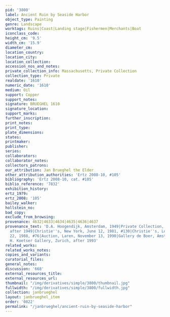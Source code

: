 ```yaml
---
pid: '3800'
label: Ancient Ruin by Seaside Harbor
object_type: Painting
genre: Landscape
worktags: Ruins|Coast|Landing stage|Fishermen|Merchants|Boat
iconclass_code:
height_cm: '9.5'
width_cm: '15.9'
diameter_cm:
location_country:
location_city:
location_collection:
accession_nos_and_notes:
private_collection_info: Massachusetts, Private Collection
collection_type: Private
realdate: '1610'
numeric_date: '1610'
medium: Oil
support: Copper
support_notes:
signature: BRUEGHEL 1610
signature_location:
support_marks:
further_inscription:
print_notes:
print_type:
plate_dimensions:
states:
printmaker:
publisher:
series:
collaborators:
collaborator_notes:
collectors_patrons:
our_attribution: Jan Brueghel the Elder
other_attribution_authorities: 'Ertz 2008-10, #105'
bibliography: 'Ertz 2008-10, cat. #105'
biblio_reference: '7832'
exhibition_history:
ertz_1979:
ertz_2008: '105'
bailey_walker:
hollstein_no:
bad_copy:
exclude_from_browsing:
provenance: 4632|4633|4634|4635|4636|4637
provenance_text: 'D.A. Hoogendijk, Amsterdam, 1949|Private Collection, Netherlands,
  after 1949|Christie''s, New York, June 12, 1981, #130|Christie''s, London, June
  22, 1988, #76|Auction, Laren, November 13, 1990|Gallery de Boer, Amsterdam, 1993|David
  H. Koetser Gallery, Zurich, after 1993'
related_works:
related_works_notes:
copies_and_variants:
curatorial_files:
general_notes:
discussion: '668'
external_resources_title:
external_resources_url:
thumbnail: "/img/derivatives/simple/3800/thumbnail.jpg"
fullwidth: "/img/derivatives/simple/3800/fullwidth.jpg"
collection: janbrueghel
layout: janbrueghel_item
order: '0822'
permalink: "/janbrueghel/ancient-ruin-by-seaside-harbor"
---
```

